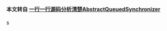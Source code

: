 #### 本文转自 [一行一行源码分析清楚AbstractQueuedSynchronizer](https://javadoop.com/post/AbstractQueuedSynchronizer-3)





s




















